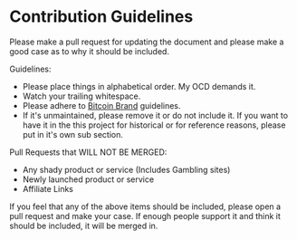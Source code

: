 Contribution Guidelines
=======================

Please make a pull request for updating the document and please make a good case
as to why it should be included.

Guidelines:

* Please place things in alphabetical order. My OCD demands it.
* Watch your trailing whitespace.
* Please adhere to [Bitcoin Brand](https://github.com/bitpay/bitcoin-brand) guidelines.
* If it's unmaintained, please remove it or do not include it. If you want to have it
  in the this project for historical or for reference reasons, please put in it's own
  sub section.

Pull Requests that WILL NOT BE MERGED:

* Any shady product or service (Includes Gambling sites)
* Newly launched product or service
* Affiliate Links

If you feel that any of the above items should be included, please open
a pull request and make your case. If enough people support it and think
it should be included, it will be merged in.
